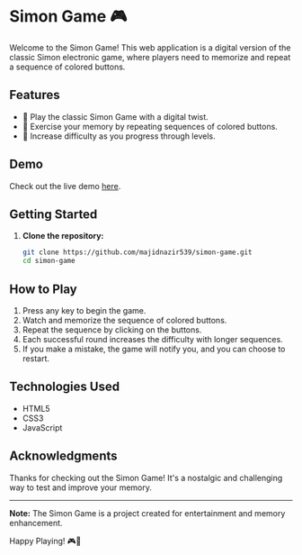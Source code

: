 # Simon Game 🎮

Welcome to the Simon Game! This web application is a digital version of the classic Simon electronic game, where players need to memorize and repeat a sequence of colored buttons.

## Features
- 🌈 Play the classic Simon Game with a digital twist.
- 🧠 Exercise your memory by repeating sequences of colored buttons.
- 🎯 Increase difficulty as you progress through levels.

## Demo
Check out the live demo [here](https://majidnazir539.github.io/Simon-game/).

## Getting Started
1. **Clone the repository:**
   ```bash
   git clone https://github.com/majidnazir539/simon-game.git
   cd simon-game


## How to Play
1. Press any key to begin the game.
2. Watch and memorize the sequence of colored buttons.
3. Repeat the sequence by clicking on the buttons.
4. Each successful round increases the difficulty with longer sequences.
5. If you make a mistake, the game will notify you, and you can choose to restart.

## Technologies Used
- HTML5
- CSS3
- JavaScript


## Acknowledgments
Thanks for checking out the Simon Game! It's a nostalgic and challenging way to test and improve your memory.

---

**Note:** The Simon Game is a project created for entertainment and memory enhancement.

Happy Playing! 🎮🌟
   
